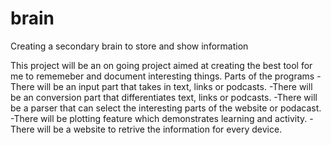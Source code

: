 # brain
Creating a secondary brain to store and show information

This project will be an on going project aimed at creating the best tool for me to rememeber and document interesting things.
Parts of the programs
-There will be an input part that takes in text, links or podcasts.
-There will be an conversion part that differentiates text, links or podcasts.
-There will be a parser that can select the interesting parts of the website or podacast.
-There will be plotting feature which demonstrates learning and activity.
-There will be a website to retrive the information for every device.
